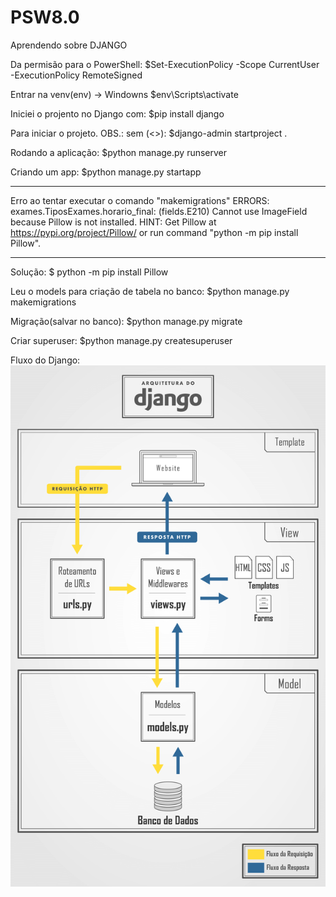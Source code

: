 # PSW8.0
Aprendendo sobre DJANGO 

Da permisão para o PowerShell:
$Set-ExecutionPolicy -Scope CurrentUser -ExecutionPolicy RemoteSigned

Entrar na venv(env) -> Windowns
$env\Scripts\activate

Iniciei o projento no Django com:
$pip install django

Para iniciar o projeto. OBS.: sem (<>):
$django-admin startproject <NomeDoProjeto> .

Rodando a aplicação: 
$python manage.py runserver

Criando um app:
$python manage.py startapp <NomeDoApp>
______________________________________________________________________________________________________________
Erro ao tentar executar o comando "makemigrations"
ERRORS:
exames.TiposExames.horario_final: (fields.E210) Cannot use ImageField because Pillow is not installed.
        HINT: Get Pillow at https://pypi.org/project/Pillow/ or run command "python -m pip install Pillow".
______________________________________________________________________________________________________________
Solução: 
$ python -m pip install Pillow

Leu o models para criação de tabela no banco:
$python manage.py makemigrations

Migração(salvar no banco):
$python manage.py migrate

Criar superuser:
$python manage.py createsuperuser

Fluxo do Django:
![Alt text](django-architecture.png)
